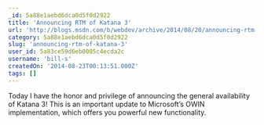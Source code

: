 ```yaml
---
_id: 5a88e1aebd6dca0d5f0d2922
title: 'Announcing RTM of Katana 3'
url: 'http://blogs.msdn.com/b/webdev/archive/2014/08/20/announcing-rtm-of-katana-3.aspx'
category: 5a88e1aebd6dca0d5f0d2922
slug: 'announcing-rtm-of-katana-3'
user_id: 5a83ce59d6eb0005c4ecda2c
username: 'bill-s'
createdOn: '2014-08-23T00:13:51.000Z'
tags: []
---
```


Today I have the honor and privilege of announcing the general availability of Katana 3! This is an important update to Microsoft’s OWIN implementation, which offers you powerful new functionality.
